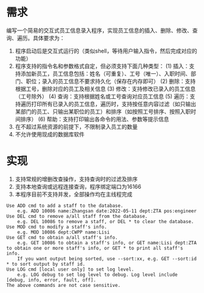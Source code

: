 # 需求
编写一个简易的交互式员工信息录入程序，实现员工信息的插入、删除、修改、查询、遍历。具体要求为：
1. 程序启动后是交互式运行的（类似shell，等待用户输入指令，然后完成对应的功能）
2. 程序支持的指令名和参数格式自定，但必须支持下面几种类型：
	(1) 插入：支持添加新员工，员工信息包括：姓名（可重复）、工号（唯一）、入职时间、部门、职位；录入的员工信息不要求持久化（保存在内存即可）
	(2) 删除：支持根据工号，删除对应的员工及相关信息
	(3) 修改：支持修改已录入的员工信息（工号除外）
	(4) 查询：支持根据姓名或工号查询对应员工信息
	(5) 遍历：支持遍历打印所有已录入的员工信息，遍历时，支持按任意内容过滤（如只输出某部门的员工、只输出某职位的员工）和排序（如按照工号排序、按照入职时间排序）
	(6) 帮助：支持打印输出各命令的用法、参数等提示信息
3. 在不超过系统资源的前提下，不限制录入员工的数量
4. 不允许使用现成的数据库软件

# 实现
1. 支持常规的增删改查操作，支持查询时的过滤及排序
2. 支持本地查询或远程连接查询，程序绑定端口为16166
3. 本程序目前不支持并发，全部操作均在主线程完成
```
Use ADD cmd to add a staff to the database.
	e.g. ADD 10086 name:Zhangsan date:2022-05-11 dept:ZTA pos:engineer
Use DEL cmd to remove a/all staff from the database.
	e.g. DEL 10086 to remove a staff, or DEL * to clear the database.
Use MOD cmd to modify a staff's info.
	e.g. MOD 10086 dept:CWPP name:Lisi
Use GET cmd to obtain a/all staff's info.
	e.g. GET 10086 to obtain a staff's info, or GET name:Lisi dept:ZTA to obtain one or more staff's info, or GET * to print all staff's info.
	If you want output being sorted, use --sort:xx, e.g. GET --sort:id * to sort output by staff id.
Use LOG cmd [local user only] to set log level.
	e.g. LOG debug to set log level to debug. Log level include [debug, info, error, fault, off].
The above commands are not case sensitive.
```
